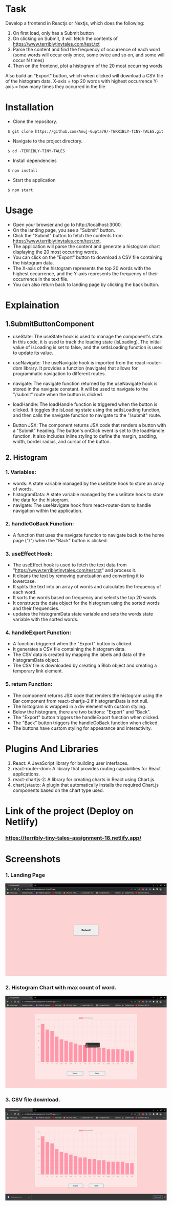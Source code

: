 # Task 
Develop a frontend in Reactjs or Nextjs, which does the following:

1. On first load, only has a Submit button
2. On clicking on Submit, it will fetch the contents of https://www.terriblytinytales.com/test.txt
3. Parse the content and find the frequency of occurrence of each word (some words will occur only once, some twice and so  on, and some will occur N times)
4. Then on the frontend, plot a histogram of the 20 most occurring words.

Also build an "Export" button, which when clicked will download a CSV file of the histogram data.
X-axis = top 20 words with highest occurrence Y-axis = how many times they occurred in the file

# Installation

* Clone the repository.
``` 
 $ git clone https://github.com/Anuj-Gupta79/-TERRIBLY-TINY-TALES.git
``` 

* Navigate to the project directory.
``` 
 $ cd -TERRIBLY-TINY-TALES
```

* Install dependencies
```
 $ npm install
```

* Start the application
```
 $ npm start
```

# Usage

* Open your browser and go to http://localhost:3000.
* On the landing page, you see a "Submit" button.
* Click the "Submit" button to fetch the contents from https://www.terriblytinytales.com/test.txt.
* The application will parse the content and generate a histogram chart displaying the 20 most occurring words.
* You can click on the "Export" button to download a CSV file containing the histogram data.
* The X-axis of the histogram represents the top 20 words with the highest occurrence, and the Y-axis represents the frequency of their occurrence in the text file.
* You can also return back to landing page by clicking the back button.


# Explaination
## 1.SubmitButtonComponent

* useState: The useState hook is used to manage the component's state. In this code, it is used to track the loading state (isLoading). The initial value of isLoading is set to false, and the setIsLoading function is used to update its value.

* useNavigate: The useNavigate hook is imported from the react-router-dom library. It provides a function (navigate) that allows for programmatic navigation to different routes.

* navigate: The navigate function returned by the useNavigate hook is stored in the navigate constant. It will be used to navigate to the "/submit" route when the button is clicked.

* loadHandle: The loadHandle function is triggered when the button is clicked. It toggles the isLoading state using the setIsLoading function, and then calls the navigate function to navigate to the "/submit" route.

* Button JSX: The component returns JSX code that renders a button with a "Submit" heading. The button's onClick event is set to the loadHandle function. It also includes inline styling to define the margin, padding, width, border radius, and cursor of the button.


## 2. Histogram
### 1. Variables:
 * words: A state variable managed by the useState hook to store an array of words.
 * histogramData: A state variable managed by the useState hook to store the data for the histogram.
 * navigate: The useNavigate hook from react-router-dom to handle navigation within the application.

### 2. handleGoBack Function:
 * A function that uses the navigate function to navigate back to the home page ("/") when the "Back" button is clicked.

### 3. useEffect Hook:
 * The useEffect hook is used to fetch the text data from "https://www.terriblytinytales.com/test.txt" and process it.
 * It cleans the text by removing punctuation and converting it to lowercase.
 * It splits the text into an array of words and calculates the frequency of each word.
 * It sorts the words based on frequency and selects the top 20 words.
 * It constructs the data object for the histogram using the sorted words and their frequencies.
 * updates the histogramData state variable and sets the words state variable with the sorted words.

### 4. handleExport Function:
 * A function triggered when the "Export" button is clicked.
 * It generates a CSV file containing the histogram data.
 * The CSV data is created by mapping the labels and data of the histogramData object.
 * The CSV file is downloaded by creating a Blob object and creating a temporary link element.

### 5. return Function:
 * The component returns JSX code that renders the histogram using the Bar component from react-chartjs-2 if histogramData is not null.
 * The histogram is wrapped in a div element with custom styling.
 * Below the histogram, there are two buttons: "Export" and "Back".
 * The "Export" button triggers the handleExport function when clicked.
 * The "Back" button triggers the handleGoBack function when clicked.
 * The buttons have custom styling for appearance and interactivity.
 
 # Plugins And Libraries
 1. React: A JavaScript library for building user interfaces.
 2. react-router-dom: A library that provides routing capabilities for React applications.
 3. react-chartjs-2: A library for creating charts in React using Chart.js.
 4. chart.js/auto: A plugin that automatically installs the required Chart.js components based on the chart type used.
 


# Link of the project (Deploy on Netlify)

### https://terribly-tiny-tales-assignment-18.netlify.app/

# Screenshots
### 1. Landing Page 

 ![Screenshot](ScreenShots/SubmitPage.png)
 
### 2. Histogram Chart with max count of word.

 ![Screenshot](ScreenShots/Histogram.png)
 
### 3. CSV file download.

 ![Screenshot](ScreenShots/CSVDownload.png)
